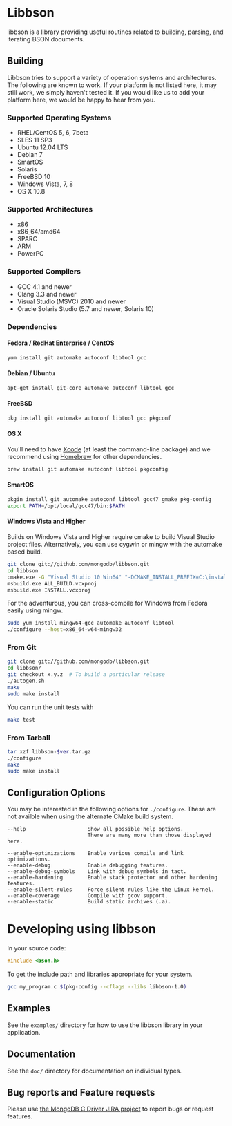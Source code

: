 # Libbson

libbson is a library providing useful routines related to building, parsing,
and iterating BSON documents.


## Building

Libbson tries to support a variety of operation systems and architectures.
The following are known to work. If your platform is not listed here, it may
still work, we simply haven't tested it. If you would like us to add your
platform here, we would be happy to hear from you.

### Supported Operating Systems

 * RHEL/CentOS 5, 6, 7beta
 * SLES 11 SP3
 * Ubuntu 12.04 LTS
 * Debian 7
 * SmartOS
 * Solaris
 * FreeBSD 10
 * Windows Vista, 7, 8
 * OS X 10.8

### Supported Architectures

 * x86
 * x86_64/amd64
 * SPARC
 * ARM
 * PowerPC

### Supported Compilers

 * GCC 4.1 and newer
 * Clang 3.3 and newer
 * Visual Studio (MSVC) 2010 and newer
 * Oracle Solaris Studio (5.7 and newer, Solaris 10)

### Dependencies

#### Fedora / RedHat Enterprise / CentOS

```sh
yum install git automake autoconf libtool gcc
```

#### Debian / Ubuntu

```sh
apt-get install git-core automake autoconf libtool gcc
```

#### FreeBSD

```sh
pkg install git automake autoconf libtool gcc pkgconf
```

#### OS X

You'll need to have [Xcode](https://developer.apple.com/xcode/download/) (at least
the command-line package) and we recommend using [Homebrew](http://brew.sh/) for
other dependencies.
```sh
brew install git automake autoconf libtool pkgconfig
```

#### SmartOS

```sh
pkgin install git automake autoconf libtool gcc47 gmake pkg-config
export PATH=/opt/local/gcc47/bin:$PATH
```

#### Windows Vista and Higher

Builds on Windows Vista and Higher require cmake to build Visual Studio project files.
Alternatively, you can use cygwin or mingw with the automake based build.

```sh
git clone git://github.com/mongodb/libbson.git
cd libbson
cmake.exe -G "Visual Studio 10 Win64" "-DCMAKE_INSTALL_PREFIX=C:\install\path"
msbuild.exe ALL_BUILD.vcxproj
msbuild.exe INSTALL.vcxproj
```

For the adventurous, you can cross-compile for Windows from Fedora easily using mingw.

```sh
sudo yum install mingw64-gcc automake autoconf libtool
./configure --host=x86_64-w64-mingw32
```

### From Git

```sh
git clone git://github.com/mongodb/libbson.git
cd libbson/
git checkout x.y.z  # To build a particular release
./autogen.sh
make
sudo make install
```

You can run the unit tests with

```sh
make test
```

### From Tarball

```sh
tar xzf libbson-$ver.tar.gz
./configure
make
sudo make install
```

## Configuration Options

You may be interested in the following options for `./configure`.
These are not availble when using the alternate CMake build system.

```
--help                    Show all possible help options.
                          There are many more than those displayed here.

--enable-optimizations    Enable various compile and link optimizations.
--enable-debug            Enable debugging features.
--enable-debug-symbols    Link with debug symbols in tact.
--enable-hardening        Enable stack protector and other hardening features.
--enable-silent-rules     Force silent rules like the Linux kernel.
--enable-coverage         Compile with gcov support.
--enable-static           Build static archives (.a).
```

# Developing using libbson

In your source code:

```c
#include <bson.h>
```

To get the include path and libraries appropriate for your system.

```sh
gcc my_program.c $(pkg-config --cflags --libs libbson-1.0)
```

## Examples

See the `examples/` directory for how to use the libbson library in your
application.

## Documentation

See the `doc/` directory for documentation on individual types.

## Bug reports and Feature requests

Please use [the MongoDB C Driver JIRA project](https://jira.mongodb.org/browse/CDRIVER) to report bugs or request features.
